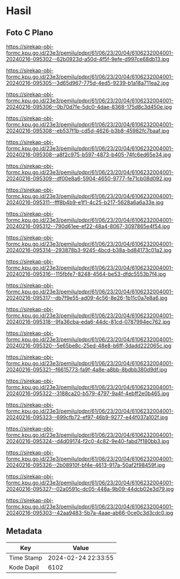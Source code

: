 # Hasil

## Foto C Plano

https://sirekap-obj-formc.kpu.go.id/23e3/pemilu/pdpr/61/06/23/20/04/6106232004001-20240216-095302--62b0923d-a50d-4f5f-9efe-d997ce68db13.jpg

https://sirekap-obj-formc.kpu.go.id/23e3/pemilu/pdpr/61/06/23/20/04/6106232004001-20240216-095305--3d65d967-775d-4ed5-9239-b1a18a711ea2.jpg

https://sirekap-obj-formc.kpu.go.id/23e3/pemilu/pdpr/61/06/23/20/04/6106232004001-20240216-095306--0b70d7fe-5dc0-4dae-8368-175d8c3d450e.jpg

https://sirekap-obj-formc.kpu.go.id/23e3/pemilu/pdpr/61/06/23/20/04/6106232004001-20240216-095308--eb537f1b-cd5d-4626-b3b8-45982fc7baaf.jpg

https://sirekap-obj-formc.kpu.go.id/23e3/pemilu/pdpr/61/06/23/20/04/6106232004001-20240216-095308--a8f2c975-b597-4873-b405-74fc6ed65e34.jpg

https://sirekap-obj-formc.kpu.go.id/23e3/pemilu/pdpr/61/06/23/20/04/6106232004001-20240216-095309--df00e8a6-5904-4650-9777-fe71cb08d092.jpg

https://sirekap-obj-formc.kpu.go.id/23e3/pemilu/pdpr/61/06/23/20/04/6106232004001-20240216-095311--fff8b4b9-e1f1-4c25-b217-5628a6a6a33e.jpg

https://sirekap-obj-formc.kpu.go.id/23e3/pemilu/pdpr/61/06/23/20/04/6106232004001-20240216-095312--790d61ee-ef22-48a4-8067-3097865e4f54.jpg

https://sirekap-obj-formc.kpu.go.id/23e3/pemilu/pdpr/61/06/23/20/04/6106232004001-20240216-095314--293878b3-9245-4bcd-b38a-bd84173c01a2.jpg

https://sirekap-obj-formc.kpu.go.id/23e3/pemilu/pdpr/61/06/23/20/04/6106232004001-20240216-095316--115fbfe7-8248-4564-be53-dfdc5553b7f4.jpg

https://sirekap-obj-formc.kpu.go.id/23e3/pemilu/pdpr/61/06/23/20/04/6106232004001-20240216-095317--db7f9e55-ad09-4c56-8e26-1b11c0a7e8a6.jpg

https://sirekap-obj-formc.kpu.go.id/23e3/pemilu/pdpr/61/06/23/20/04/6106232004001-20240216-095318--9fa36cba-eda6-44dc-81cd-0787994ec762.jpg

https://sirekap-obj-formc.kpu.go.id/23e3/pemilu/pdpr/61/06/23/20/04/6106232004001-20240216-095320--5e65be8c-25ed-48e8-b6ff-3dadd222065c.jpg

https://sirekap-obj-formc.kpu.go.id/23e3/pemilu/pdpr/61/06/23/20/04/6106232004001-20240216-095321--f6615773-fa9f-4a8e-a8bb-8bdbb380d9df.jpg

https://sirekap-obj-formc.kpu.go.id/23e3/pemilu/pdpr/61/06/23/20/04/6106232004001-20240216-095322--3188ca20-b579-4797-9a4f-4ebff2e0b465.jpg

https://sirekap-obj-formc.kpu.go.id/23e3/pemilu/pdpr/61/06/23/20/04/6106232004001-20240216-095323--699cfb72-ef97-46b9-9277-e44f037a102f.jpg

https://sirekap-obj-formc.kpu.go.id/23e3/pemilu/pdpr/61/06/23/20/04/6106232004001-20240216-095324--d4d09174-f2c0-4c82-9e40-fabd7f180bb3.jpg

https://sirekap-obj-formc.kpu.go.id/23e3/pemilu/pdpr/61/06/23/20/04/6106232004001-20240216-095326--2b08910f-bf4e-4613-917a-50af2f98459f.jpg

https://sirekap-obj-formc.kpu.go.id/23e3/pemilu/pdpr/61/06/23/20/04/6106232004001-20240216-095327--02a0591c-dc05-448a-9b09-44dcb02e3d79.jpg

https://sirekap-obj-formc.kpu.go.id/23e3/pemilu/pdpr/61/06/23/20/04/6106232004001-20240216-095303--42aa9483-5b7a-4aae-ab66-0ce0c3d3cdc0.jpg


## Metadata

| Key        | Value               |
| ---------- | ------------------- |
| Time Stamp | 2024-02-24 22:33:55 |
| Kode Dapil | 6102                |



